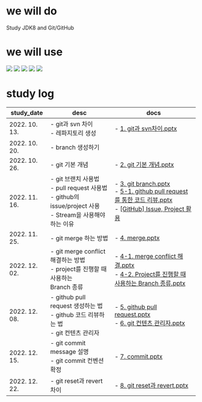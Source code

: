  
 we will do
 =============
Study JDK8 and Git/GitHub


 we will use
 =============
 <img src="https://img.shields.io/badge/Java-007396?style=flat&logo=OpenJDK&logoColor=white"/> <img src="https://img.shields.io/badge/Eclipse IDE-2C2255?style=flat&logo=Eclipse IDE&logoColor=white"/> 
 <img src="https://img.shields.io/badge/git-F05032?style=flat&logo=git&logoColor=white"/> <img src="https://img.shields.io/badge/GitHub-181717?style=flat&logo=GitHub&logoColor=white"/> <img src="https://img.shields.io/badge/Sourcetree-0052CC?style=flat&logo=Sourcetree&logoColor=white"/>


 study log
 =============
 | study_date | desc | docs |
|-----------------|----------------|----------------|
|2022. 10. 13.|- git과 svn 차이<br/> - 레파지토리 생성|- [1. git과 svn차이.pptx](https://github.com/SeungHeeNoh/study_well/blob/main/docs/1.%20git%EA%B3%BC%20svn%20%EC%B0%A8%EC%9D%B4.pptx)|
|2022. 10. 20.|- branch 생성하기||
|2022. 10. 26.|- git 기본 개념|- [2. git 기본 개념.pptx](https://github.com/SeungHeeNoh/study_well/blob/main/docs/2.%20git%20%EA%B8%B0%EB%B3%B8%20%EA%B0%9C%EB%85%90.pptx)|
|2022. 11. 16.|- git 브랜치 사용법<br/> - pull request 사용법<br/> - github의 issue/project 사용<br/> - Stream을 사용해야 하는 이유|- [3. git branch.pptx](https://github.com/SeungHeeNoh/study_well/blob/main/docs/3.%20git%20branch.pptx)<br/> - [5-1. github pull request를 통한 코드 리뷰.pptx](https://github.com/SeungHeeNoh/study_well/blob/main/docs/5-1.%20github%20pull%20request%EB%A5%BC%20%ED%86%B5%ED%95%9C%20%EC%BD%94%EB%93%9C%20%EB%A6%AC%EB%B7%B0.pptx)<br/> - [[GitHub] Issue, Project 활용](https://velog.io/@dohaeng0/GitHub-Project-Issue-%ED%99%9C%EC%9A%A9)<br/>|
|2022. 11. 25.|- git merge 하는 방법 |- [4. merge.pptx](https://github.com/SeungHeeNoh/study_well/blob/main/docs/4.%20merge.pptx)|
|2022. 12. 02.|- git merge conflict 해결하는 방법<br/> - project를 진행할 때 사용하는<br/> Branch 종류 |- [4-1. merge conflict 해결.pptx](https://github.com/SeungHeeNoh/study_well/blob/main/docs/4-1.%20merge%20conflict%20%ED%95%B4%EA%B2%B0.pptx)<br/>- [4-2. Project를 진행할 때 사용하는 Branch 종류.pptx](https://github.com/SeungHeeNoh/study_well/blob/main/docs/4-2.%20Project%EB%A5%BC%20%EC%A7%84%ED%96%89%ED%95%A0%20%EB%95%8C%20%EC%82%AC%EC%9A%A9%ED%95%98%EB%8A%94%20Branch%20%EC%A2%85%EB%A5%98.pptx)|
|2022. 12. 08.|- github pull request 생성하는 법<br/> - github 코드 리뷰하는 법<br/> - git 컨텐츠 관리자 |- [5. github pull request.pptx](https://github.com/SeungHeeNoh/study_well/blob/main/docs/5.%20github%20pull%20request.pptx)<br/>- [6. git 컨텐츠 관리자.pptx](https://github.com/SeungHeeNoh/study_well/blob/main/docs/6.%20git%20%EC%BB%A8%ED%85%90%EC%B8%A0%20%EA%B4%80%EB%A6%AC%EC%9E%90.pptx)|
|2022. 12. 15.|- git commit message 설명<br/> - git commit 컨벤션 확정 |- [7. commit.pptx](https://github.com/SeungHeeNoh/study_well/blob/main/docs/7.%20commit.pptx)|
|2022. 12. 22.|- git reset과 revert 차이 |- [8. git reset과 revert.pptx](https://github.com/SeungHeeNoh/study_well/blob/main/docs/8.%20git%20reset%EA%B3%BC%20revert.pptx)|